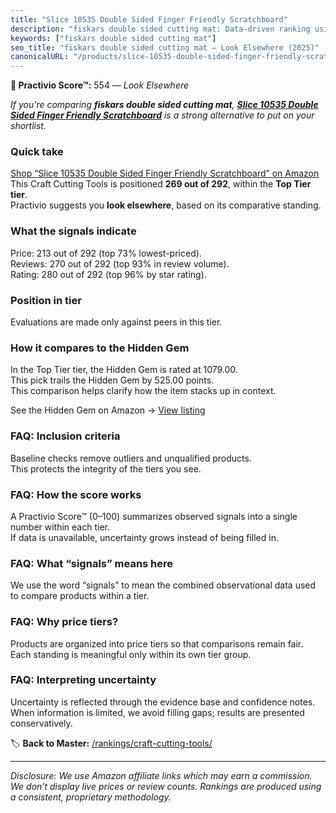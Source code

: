 ```yaml
---
title: "Slice 10535 Double Sided Finger Friendly Scratchboard"
description: "fiskars double sided cutting mat: Data-driven ranking using the Practivio Score™. Positioned by quality, value, demand, findability, momentum."
keywords: ["fiskars double sided cutting mat"]
seo_title: "fiskars double sided cutting mat — Look Elsewhere (2025)"
canonicalURL: "/products/slice-10535-double-sided-finger-friendly-scratchboard-B077K75XCS/"
---
```


**🚫 Practivio Score™:** 554 — _Look Elsewhere_


*If you're comparing **fiskars double sided cutting mat**, **[Slice 10535 Double Sided Finger Friendly Scratchboard](https://www.amazon.com/dp/B077K75XCS?tag=practivio-20)** is a strong alternative to put on your shortlist.*
### Quick take
[Shop “Slice 10535 Double Sided Finger Friendly Scratchboard” on Amazon](https://www.amazon.com/dp/B077K75XCS?tag=practivio-20)
This Craft Cutting Tools is positioned **269 out of 292**, within the **Top Tier tier**.  
Practivio suggests you **look elsewhere**, based on its comparative standing.

### What the signals indicate
Price: 213 out of 292 (top 73% lowest-priced).  
Reviews: 270 out of 292 (top 93% in review volume).  
Rating: 280 out of 292 (top 96% by star rating).  

### Position in tier
Evaluations are made only against peers in this tier.

### How it compares to the Hidden Gem
In the Top Tier tier, the Hidden Gem is rated at 1079.00.  
This pick trails the Hidden Gem by 525.00 points.  
This comparison helps clarify how the item stacks up in context.  

See the Hidden Gem on Amazon → [View listing](https://www.amazon.com/dp/B016LDV41S?tag=practivio-20)

### FAQ: Inclusion criteria
Baseline checks remove outliers and unqualified products.  
This protects the integrity of the tiers you see.

### FAQ: How the score works
A Practivio Score™ (0–100) summarizes observed signals into a single number within each tier.  
If data is unavailable, uncertainty grows instead of being filled in.

### FAQ: What “signals” means here
We use the word “signals” to mean the combined observational data used to compare products within a tier.

### FAQ: Why price tiers?
Products are organized into price tiers so that comparisons remain fair.  
Each standing is meaningful only within its own tier group.

### FAQ: Interpreting uncertainty
Uncertainty is reflected through the evidence base and confidence notes.  
When information is limited, we avoid filling gaps; results are presented conservatively.


🏷️ **Back to Master:** [/rankings/craft-cutting-tools/](/rankings/craft-cutting-tools/)

---
_Disclosure: We use Amazon affiliate links which may earn a commission. We don’t display live prices or review counts. Rankings are produced using a consistent, proprietary methodology._

